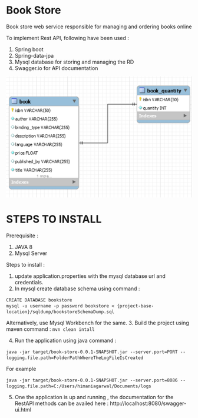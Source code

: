 # Book Store
Book store web service responsible for managing and ordering books online 

To implement Rest API, following have been used : 
1. Spring boot
2. Spring-data-jpa
3. Mysql database for storing and managing the RD
4. Swagger.io for API documentation

![](images/erdiagram.png)

# STEPS TO INSTALL

Prerequisite :
1. JAVA 8
2. Mysql Server

Steps to install : 

1. update application.properties with the mysql database url and credentials.
2. In mysql create database schema using command : 

```
CREATE DATABASE bookstore
mysql -u username -p password bookstore < {project-base-location}/sqldump/bookstoreSchemaDump.sql
```
Alternatively, use Mysql Workbench for the same.
3. Build the project using maven command :
`mvn clean intall`

4. Run the application using java command : 

````
java -jar target/book-store-0.0.1-SNAPSHOT.jar --server.port=PORT --logging.file.path=FolderPathWhereTheLogFileIsCreated
````
For example
````
java -jar target/book-store-0.0.1-SNAPSHOT.jar --server.port=8086 --logging.file.path=C:/Users/himaniagarwal/Documents/logs
````
5. One the application is up and running ,  the documentation for the RestAPI methods can be availed here : 
http://localhost:8080/swagger-ui.html
